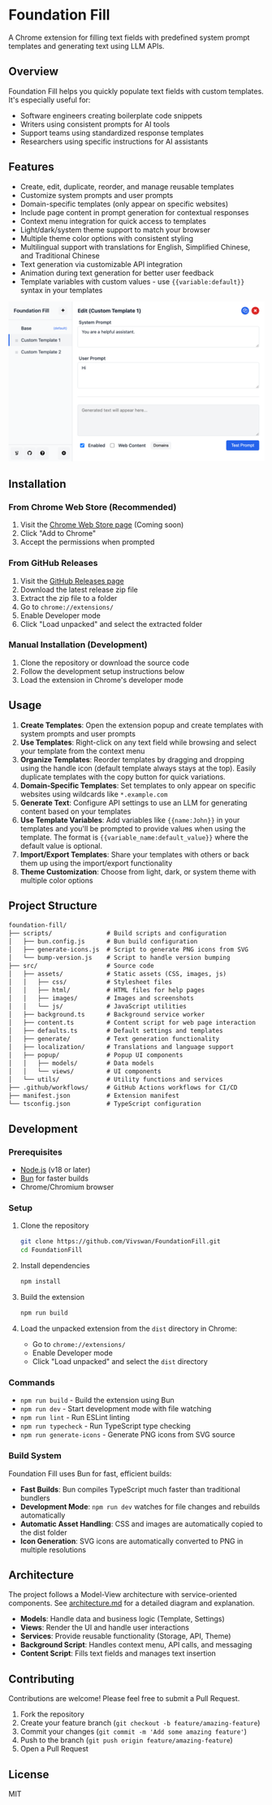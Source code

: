 # Foundation Fill

A Chrome extension for filling text fields with predefined system prompt templates and generating text using LLM APIs.

## Overview

Foundation Fill helps you quickly populate text fields with custom templates. It's especially useful for:

- Software engineers creating boilerplate code snippets
- Writers using consistent prompts for AI tools
- Support teams using standardized response templates
- Researchers using specific instructions for AI assistants

## Features

- Create, edit, duplicate, reorder, and manage reusable templates
- Customize system prompts and user prompts
- Domain-specific templates (only appear on specific websites)
- Include page content in prompt generation for contextual responses
- Context menu integration for quick access to templates
- Light/dark/system theme support to match your browser
- Multiple theme color options with consistent styling
- Multilingual support with translations for English, Simplified Chinese, and Traditional Chinese
- Text generation via customizable API integration
- Animation during text generation for better user feedback
- Template variables with custom values - use `{{variable:default}}` syntax in your templates

![Extension Popup Interface](src/assets/images/screenshots/popup.png)

## Installation

### From Chrome Web Store (Recommended)

1. Visit the [Chrome Web Store page](https://chrome.google.com/webstore/detail/foundation-fill/TBD) (Coming soon)
2. Click "Add to Chrome"
3. Accept the permissions when prompted

### From GitHub Releases

1. Visit the [GitHub Releases page](https://github.com/Vivswan/FoundationFill/releases)
2. Download the latest release zip file
3. Extract the zip file to a folder
4. Go to `chrome://extensions/`
5. Enable Developer mode
6. Click "Load unpacked" and select the extracted folder

### Manual Installation (Development)

1. Clone the repository or download the source code
2. Follow the development setup instructions below
3. Load the extension in Chrome's developer mode

## Usage

1. **Create Templates**: Open the extension popup and create templates with system prompts and user prompts
2. **Use Templates**: Right-click on any text field while browsing and select your template from the context menu
3. **Organize Templates**: Reorder templates by dragging and dropping using the handle icon (default template always
   stays at the top). Easily duplicate templates with the copy button for quick variations.
4. **Domain-Specific Templates**: Set templates to only appear on specific websites using wildcards like `*.example.com`
5. **Generate Text**: Configure API settings to use an LLM for generating content based on your templates
6. **Use Template Variables**: Add variables like `{{name:John}}` in your templates and you'll be prompted to provide
   values when using the template. The format is `{{variable_name:default_value}}` where the default value is optional.
7. **Import/Export Templates**: Share your templates with others or back them up using the import/export functionality
8. **Theme Customization**: Choose from light, dark, or system theme with multiple color options

## Project Structure

```
foundation-fill/
├── scripts/               # Build scripts and configuration
│   ├── bun.config.js      # Bun build configuration
│   ├── generate-icons.js  # Script to generate PNG icons from SVG
│   └── bump-version.js    # Script to handle version bumping
├── src/                   # Source code
│   ├── assets/            # Static assets (CSS, images, js)
│   │   ├── css/           # Stylesheet files
│   │   ├── html/          # HTML files for help pages
│   │   ├── images/        # Images and screenshots
│   │   └── js/            # JavaScript utilities
│   ├── background.ts      # Background service worker
│   ├── content.ts         # Content script for web page interaction
│   ├── defaults.ts        # Default settings and templates
│   ├── generate/          # Text generation functionality
│   ├── localization/      # Translations and language support
│   ├── popup/             # Popup UI components
│   │   ├── models/        # Data models
│   │   └── views/         # UI components
│   └── utils/             # Utility functions and services
├── .github/workflows/     # GitHub Actions workflows for CI/CD
├── manifest.json          # Extension manifest
└── tsconfig.json          # TypeScript configuration
```

## Development

### Prerequisites

- [Node.js](https://nodejs.org/) (v18 or later)
- [Bun](https://bun.sh/) for faster builds
- Chrome/Chromium browser

### Setup

1. Clone the repository
   ```bash
   git clone https://github.com/Vivswan/FoundationFill.git
   cd FoundationFill
   ```

2. Install dependencies
   ```bash
   npm install
   ```

3. Build the extension
   ```bash
   npm run build
   ```

4. Load the unpacked extension from the `dist` directory in Chrome:
    - Go to `chrome://extensions/`
    - Enable Developer mode
    - Click "Load unpacked" and select the `dist` directory

### Commands

- `npm run build` - Build the extension using Bun
- `npm run dev` - Start development mode with file watching
- `npm run lint` - Run ESLint linting
- `npm run typecheck` - Run TypeScript type checking
- `npm run generate-icons` - Generate PNG icons from SVG source

### Build System

Foundation Fill uses Bun for fast, efficient builds:

- **Fast Builds**: Bun compiles TypeScript much faster than traditional bundlers
- **Development Mode**: `npm run dev` watches for file changes and rebuilds automatically
- **Automatic Asset Handling**: CSS and images are automatically copied to the dist folder
- **Icon Generation**: SVG icons are automatically converted to PNG in multiple resolutions

## Architecture

The project follows a Model-View architecture with service-oriented components. See [architecture.md](architecture.md)
for a detailed diagram and explanation.

- **Models**: Handle data and business logic (Template, Settings)
- **Views**: Render the UI and handle user interactions
- **Services**: Provide reusable functionality (Storage, API, Theme)
- **Background Script**: Handles context menu, API calls, and messaging
- **Content Script**: Fills text fields and manages text insertion

## Contributing

Contributions are welcome! Please feel free to submit a Pull Request.

1. Fork the repository
2. Create your feature branch (`git checkout -b feature/amazing-feature`)
3. Commit your changes (`git commit -m 'Add some amazing feature'`)
4. Push to the branch (`git push origin feature/amazing-feature`)
5. Open a Pull Request

## License

MIT